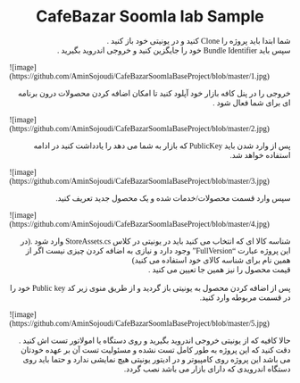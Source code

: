 <h1 style='text-align: center;'> CafeBazar Soomla Iab Sample  </h1>


<FONT FACE="Tahoma">

<p style='text-align: right;' dir="rtl" >
شما ابتدا باید پروژه را Clone کنید و در یونیتی خود باز کنید .
<br>
سپس باید Bundle Identifier خود را جایگزین کنید و خروجی اندروید بگیرید .
</p>
![image](https://github.com/AminSojoudi/CafeBazarSoomlaBaseProject/blob/master/1.jpg)
<p style='text-align: right;' dir="rtl" >
خروجی را در پنل کافه بازار خود آپلود کنید تا امکان اضافه کردن محصولات درون برنامه ای برای شما فعال شود .
</p>
![image](https://github.com/AminSojoudi/CafeBazarSoomlaBaseProject/blob/master/2.jpg)
<p style='text-align: right;' dir="rtl" >
پس از وارد شدن باید PublicKey که بازار به شما می دهد را یادداشت کنید در ادامه استفاده خواهد شد.
</p>
![image](https://github.com/AminSojoudi/CafeBazarSoomlaBaseProject/blob/master/3.jpg)
<p style='text-align: right;' dir="rtl" >
سپس وارد قسمت محصولات/خدمات شده و یک محصول جدید تعریف کنید.
</p>
![image](https://github.com/AminSojoudi/CafeBazarSoomlaBaseProject/blob/master/4.jpg)
<p style='text-align: right;' dir="rtl" >
شناسه کالا ای که انتخاب می کنید باید در یونیتی در کلاس StoreAssets.cs وارد شود .(در این پروژه عبارت “FullVersion” وجود دارد و نیازی به اضافه کردن چیزی نیست اگر از همین نام برای شناسه کالای خود استفاده می کنید)
<br>
قیمت محصول را نیز همین جا تعیین می کنید .
<br>
<br>
پس از اضافه کردن محصول به یونیتی باز گردید و از طریق منوی زیر کد Public key خود را در قسمت مربوطه وارد کنید.
</p>
![image](https://github.com/AminSojoudi/CafeBazarSoomlaBaseProject/blob/master/5.jpg)
<p style='text-align: right;' dir="rtl" >
حالا کافیه که از یونیتی خروجی اندروید بگیرید و روی دستگاه یا امولاتور تست اش کنید .
دقت کنید که این پروژه به طور کامل تست نشده و مسئولیت تست آن بر عهده خودتان می باشد
این پروژه روی کامپیوتر و در ادیتور یونیتی هیچ نمایشی ندارد و حتما باید روی دستگاه اندرویدی که دارای بازار می باشد نصب گردد.
</p>

</FONT>





